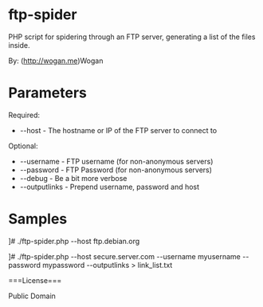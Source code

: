 ftp-spider
==========

PHP script for spidering through an FTP server, generating a list of the files inside.

By: (http://wogan.me)Wogan

Parameters
==========

Required:
* --host - The hostname or IP of the FTP server to connect to

Optional:
* --username - FTP username (for non-anonymous servers)
* --password - FTP Password (for non-anonymous servers)
* --debug - Be a bit more verbose
* --outputlinks - Prepend username, password and host

Samples
======

]# ./ftp-spider.php --host ftp.debian.org

]# ./ftp-spider.php --host secure.server.com --username myusername --password mypassword --outputlinks > link_list.txt

===License===

Public Domain